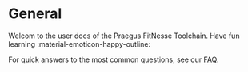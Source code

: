 # General

Welcom to the user docs of the Praegus FitNesse Toolchain. Have fun learning :material-emoticon-happy-outline:

For quick answers to the most common questions, see our [FAQ](faq/).
